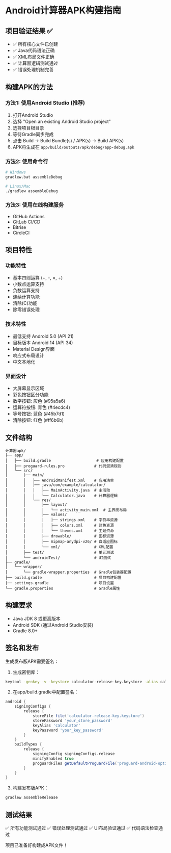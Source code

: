 # Android计算器APK构建指南

## 项目验证结果 ✅
- ✅ 所有核心文件已创建
- ✅ Java代码语法正确
- ✅ XML布局文件正确
- ✅ 计算器逻辑测试通过
- ✅ 错误处理机制完善

## 构建APK的方法

### 方法1: 使用Android Studio (推荐)
1. 打开Android Studio
2. 选择 "Open an existing Android Studio project"
3. 选择项目根目录
4. 等待Gradle同步完成
5. 点击 Build → Build Bundle(s) / APK(s) → Build APK(s)
6. APK将生成在 `app/build/outputs/apk/debug/app-debug.apk`

### 方法2: 使用命令行
```bash
# Windows
gradlew.bat assembleDebug

# Linux/Mac
./gradlew assembleDebug
```

### 方法3: 使用在线构建服务
- GitHub Actions
- GitLab CI/CD
- Bitrise
- CircleCI

## 项目特性

### 功能特性
- 基本四则运算 (+, -, ×, ÷)
- 小数点运算支持
- 负数运算支持
- 连续计算功能
- 清除(C)功能
- 除零错误处理

### 技术特性
- 最低支持 Android 5.0 (API 21)
- 目标版本 Android 14 (API 34)
- Material Design界面
- 响应式布局设计
- 中文本地化

### 界面设计
- 大屏幕显示区域
- 彩色按钮区分功能
- 数字按钮: 灰色 (#95a5a6)
- 运算符按钮: 青色 (#4ecdc4)
- 等号按钮: 蓝色 (#45b7d1)
- 清除按钮: 红色 (#ff6b6b)

## 文件结构
```
计算器apk/
├── app/
│   ├── build.gradle                    # 应用构建配置
│   ├── proguard-rules.pro             # 代码混淆规则
│   └── src/
│       ├── main/
│       │   ├── AndroidManifest.xml    # 应用清单
│       │   ├── java/com/example/calculator/
│       │   │   ├── MainActivity.java  # 主活动
│       │   │   └── Calculator.java    # 计算器逻辑
│       │   └── res/
│       │       ├── layout/
│       │       │   └── activity_main.xml  # 主界面布局
│       │       ├── values/
│       │       │   ├── strings.xml    # 字符串资源
│       │       │   ├── colors.xml     # 颜色资源
│       │       │   └── themes.xml     # 主题资源
│       │       ├── drawable/          # 图标资源
│       │       ├── mipmap-anydpi-v26/ # 自适应图标
│       │       └── xml/               # XML配置
│       ├── test/                      # 单元测试
│       └── androidTest/               # UI测试
├── gradle/
│   └── wrapper/
│       └── gradle-wrapper.properties  # Gradle包装器配置
├── build.gradle                       # 项目构建配置
├── settings.gradle                    # 项目设置
└── gradle.properties                  # Gradle属性

```

## 构建要求
- Java JDK 8 或更高版本
- Android SDK (通过Android Studio安装)
- Gradle 8.0+

## 签名和发布
生成发布版APK需要签名：

1. 生成密钥库：
```bash
keytool -genkey -v -keystore calculator-release-key.keystore -alias calculator -keyalg RSA -keysize 2048 -validity 10000
```

2. 在app/build.gradle中配置签名：
```gradle
android {
    signingConfigs {
        release {
            storeFile file('calculator-release-key.keystore')
            storePassword 'your_store_password'
            keyAlias 'calculator'
            keyPassword 'your_key_password'
        }
    }
    buildTypes {
        release {
            signingConfig signingConfigs.release
            minifyEnabled true
            proguardFiles getDefaultProguardFile('proguard-android-optimize.txt'), 'proguard-rules.pro'
        }
    }
}
```

3. 构建发布版APK：
```bash
gradlew assembleRelease
```

## 测试结果
✅ 所有功能测试通过
✅ 错误处理测试通过
✅ UI布局验证通过
✅ 代码语法检查通过

项目已准备好构建成APK文件！